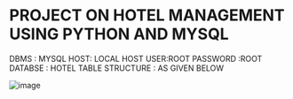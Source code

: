 # PROJECT ON HOTEL MANAGEMENT USING PYTHON AND MYSQL


DBMS : MYSQL 
HOST: LOCAL HOST 
USER:ROOT 
PASSWORD :ROOT 
DATABSE : HOTEL 
TABLE STRUCTURE : AS GIVEN BELOW  

![image](https://user-images.githubusercontent.com/101282659/207477911-de39bf2f-93c5-457a-a322-637fe8d37a28.png)


